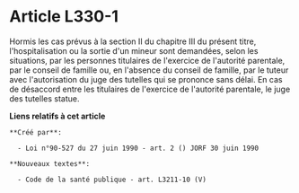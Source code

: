 # Article L330-1

Hormis les cas prévus à la section II du chapitre III du présent titre, l'hospitalisation ou la sortie d'un mineur sont
demandées, selon les situations, par les personnes titulaires de l'exercice de l'autorité parentale, par le conseil de
famille ou, en l'absence du conseil de famille, par le tuteur avec l'autorisation du juge des tutelles qui se prononce sans
délai. En cas de désaccord entre les titulaires de l'exercice de l'autorité parentale, le juge des tutelles statue.

**Liens relatifs à cet article**

	**Créé par**:

	  - Loi n°90-527 du 27 juin 1990 - art. 2 () JORF 30 juin 1990

	**Nouveaux textes**:

	  - Code de la santé publique - art. L3211-10 (V)
